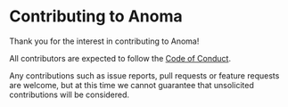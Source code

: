 # Contributing to Anoma

Thank you for the interest in contributing to Anoma!

All contributors are expected to follow the [Code of Conduct](CODE_OF_CONDUCT.md).

Any contributions such as issue reports, pull requests or feature requests are welcome, but at this time we cannot guarantee that unsolicited contributions will be considered.
